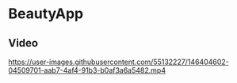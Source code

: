# BeautyApp

## Video


https://user-images.githubusercontent.com/55132227/146404602-04509701-aab7-4af4-91b3-b0af3a6a5482.mp4

